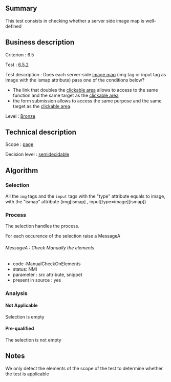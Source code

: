 ## Summary

This test consists in checking whether a server side image map is
well-defined

## Business description

Criterion : 6.5

Test : [6.5.2](http://www.accessiweb.org/index.php/accessiweb-22-english-version.html#test-6-5-2)

Test description : Does each server-side [image map](http://www.accessiweb.org/index.php/glossary-76.html#mImgReactive) (img tag or input tag as image with the ismap attribute) pass one of the conditions below?

-   The link that doubles the [clickable area](http://www.accessiweb.org/index.php/glossary-76.html#mZoneCliquable) allows to access to the same function and the same target as the [clickable area](http://www.accessiweb.org/index.php/glossary-76.html#mZoneCliquable)
-   the form submission allows to access the same purpose and the same target as the [clickable area](http://www.accessiweb.org/index.php/glossary-76.html#mZoneCliquable).

Level : [Bronze](/en/category/rules-design/accessiweb-11/level/bronze)

## Technical description

Scope : [page](/en/category/rules-design/accessiweb-11/scope/page)

Decision level :
[semidecidable](/en/category/rules-design/accessiweb-11/decision-level/semidecidable)

## Algorithm

### Selection

All the `img` tags and the `input` tags with the "type" attribute
equals to image, with the "ismap" attribute (img[ismap] ,
input[type=image][ismap])

### Process

The selection handles the process.

For each occurence of the selection raise a MessageA

###### MessageA : Check Manually the elements

-   code :ManualCheckOnElements
-   status: NMI
-   parameter : src attribute, snippet
-   present in source : yes

### Analysis

#### Not Applicable

Selection is empty

#### Pre-qualified

The selection is not empty

## Notes

We only detect the elements of the scope of the test to determine
whether the test is applicable
